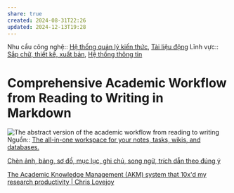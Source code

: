 ```yaml
---
share: true
created: 2024-08-31T22:26
updated: 2024-12-13T19:28
---
```

Nhu cầu công nghệ:: [Hệ thống quản lý kiến thức](../../Nhu%20c%E1%BA%A7u%20c%C3%B4ng%20ngh%E1%BB%87/Vi%E1%BA%BFt%20v%C3%A0%20qu%E1%BA%A3n%20l%C3%BD%20n%E1%BB%99i%20dung,%20ghi%20ch%C3%BA,%20t%C3%A0i%20li%E1%BB%87u/H%E1%BB%87%20th%E1%BB%91ng%20qu%E1%BA%A3n%20l%C3%BD%20ki%E1%BA%BFn%20th%E1%BB%A9c.md), [Tài liệu động](../../Nhu%20c%E1%BA%A7u%20c%C3%B4ng%20ngh%E1%BB%87/Vi%E1%BA%BFt%20v%C3%A0%20qu%E1%BA%A3n%20l%C3%BD%20n%E1%BB%99i%20dung,%20ghi%20ch%C3%BA,%20t%C3%A0i%20li%E1%BB%87u/T%C3%A0i%20li%E1%BB%87u%20%C4%91%E1%BB%99ng.md)
Lĩnh vực:: [Sắp chữ, thiết kế, xuất bản](../../L%C4%A9nh%20v%E1%BB%B1c/S%E1%BA%AFp%20ch%E1%BB%AF,%20thi%E1%BA%BFt%20k%E1%BA%BF,%20xu%E1%BA%A5t%20b%E1%BA%A3n.md), [Hệ thống thông tin](../../L%C4%A9nh%20v%E1%BB%B1c/H%E1%BB%87%20th%E1%BB%91ng%20th%C3%B4ng%20tin/index.md)
# Comprehensive Academic Workflow from Reading to Writing in Markdown
![The abstract version of the academic workflow from reading to writing](https://chris-grieser.de/image/https%3A%2F%2Fs3-us-west-2.amazonaws.com%2Fsecure.notion-static.com%2F8afcb0cc-e145-46b4-a37b-fb968f26022d%2FUntitled.png?table=block&id=11b60946-15f4-483a-a7f6-8bf69503aa04&spaceId=59bcf46b-de3b-49d0-8351-c59ab6c69bd5&width=1730&userId=&cache=v2)
Nguồn:: [The all-in-one workspace for your notes, tasks, wikis, and databases.](https://chris-grieser.de/Comprehensive-Academic-Workflow-from-Reading-to-Writing-in-Markdown)

[Chèn ảnh, bảng, sơ đồ, mục lục, ghi chú, song ngữ, trích dẫn theo đúng ý](../../Nhu%20c%E1%BA%A7u%20c%C3%B4ng%20ngh%E1%BB%87/Vi%E1%BA%BFt%20v%C3%A0%20qu%E1%BA%A3n%20l%C3%BD%20n%E1%BB%99i%20dung,%20ghi%20ch%C3%BA,%20t%C3%A0i%20li%E1%BB%87u/Ch%C3%A8n%20%E1%BA%A3nh,%20b%E1%BA%A3ng,%20s%C6%A1%20%C4%91%E1%BB%93,%20m%E1%BB%A5c%20l%E1%BB%A5c,%20ghi%20ch%C3%BA,%20song%20ng%E1%BB%AF,%20tr%C3%ADch%20d%E1%BA%ABn%20theo%20%C4%91%C3%BAng%20%C3%BD.md)

[The Academic Knowledge Management (AKM) system that 10x'd my research productivity | Chris Lovejoy](https://chrislovejoy.me/akm)